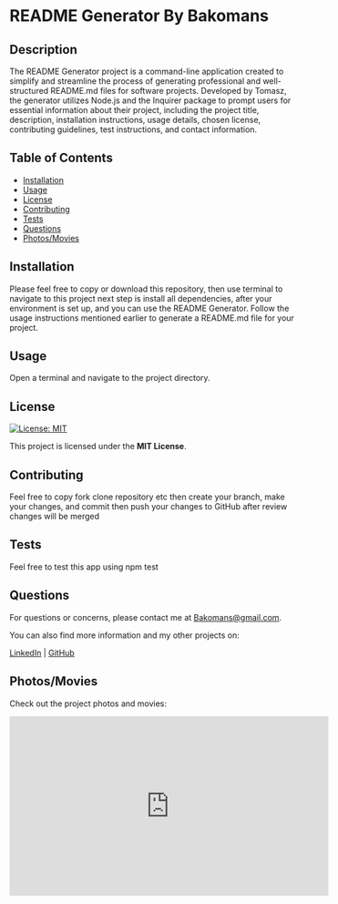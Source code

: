 <h1>README Generator By Bakomans</h1>

<h2>Description</h2>
<p>The README Generator project is a command-line application created to simplify and streamline the process of generating professional and well-structured README.md files for software projects. Developed by Tomasz, the generator utilizes Node.js and the Inquirer package to prompt users for essential information about their project, including the project title, description, installation instructions, usage details, chosen license, contributing guidelines, test instructions, and contact information.</p>

<h2>Table of Contents</h2>
<ul>
  <li><a href="#installation">Installation</a></li>
  <li><a href="#usage">Usage</a></li>
  <li><a href="#license">License</a></li>
  <li><a href="#contributing">Contributing</a></li>
  <li><a href="#tests">Tests</a></li>
  <li><a href="#questions">Questions</a></li>
  <li><a href="#photos-movies">Photos/Movies</a></li> <!-- Added section link -->
</ul>

<h2>Installation</h2>
<p>Please feel free to copy or download this repository, then use terminal to navigate to this project next step is install all dependencies, after your environment is set up, and you can use the README Generator. Follow the usage instructions mentioned earlier to generate a README.md file for your project.</p>

<h2>Usage</h2>
<p>Open a terminal and navigate to the project directory.</p>

<h2>License</h2>
<p><a href="https://opensource.org/licenses/MIT"><img src="https://img.shields.io/badge/License-MIT-yellow.svg" alt="License: MIT"></a></p>
<p>This project is licensed under the <strong>MIT License</strong>.</p>

<h2>Contributing</h2>
<p>Feel free to copy fork clone repository etc then create your branch, make your changes, and commit then push your changes to GitHub after review changes will be merged</p>

<h2>Tests</h2>
<p>Feel free to test this app using npm test</p>

<h2>Questions</h2>
<p>For questions or concerns, please contact me at <a href="mailto:Bakomans@gmail.com">Bakomans@gmail.com</a>.</p>
<p>You can also find more information and my other projects on:</p>
<p><a href="www.linkedin.com/in/tomasz-bachula-2530871a6">LinkedIn</a> | <a href="undefined">GitHub</a></p>


<h2 id="photos-movies">Photos/Movies</h2>
<p>Check out the project photos and movies:</p>
<iframe width="560" height="315" src="https://drive.google.com/file/d/1bxfi6-94rfZJrAd_YhHE0HIGySJTwjRQ/view" frameborder="0" allowfullscreen></iframe>
